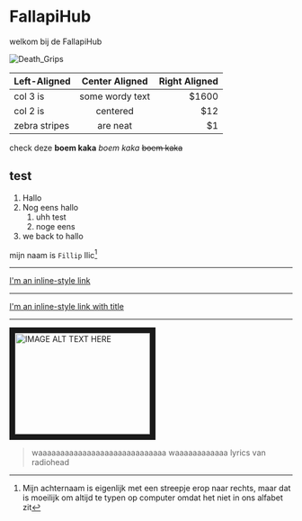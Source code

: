 # FallapiHub
welkom bij de FallapiHub


![Death_Grips](https://github.com/FallapiHub/fallapihub.github.io/assets/158185370/1ed79688-0a34-417a-b655-95540b99e89b)

| Left-Aligned  | Center Aligned  | Right Aligned |
| :------------ |:---------------:| -----:|
| col 3 is      | some wordy text | $1600 |
| col 2 is      | centered        |   $12 |
| zebra stripes | are neat        |    $1 |

check deze **boem kaka**
*boem kaka*
~~boem kaka~~ 


## test
1. Hallo
2. Nog eens hallo
   1. uhh test
   2. noge eens
4. we back to hallo


mijn naam is ```Fillip``` Ilic[^1] 

---

[I'm an inline-style link](https://www.google.com)

___

[I'm an inline-style link with title](https://www.google.com "Google's Homepage")

***

<a href="http://www.youtube.com/watch?feature=player_embedded&v=YOUTUBE_VIDEO_ID_HERE
" target="_blank"><img src="http://img.youtube.com/vi/YOUTUBE_VIDEO_ID_HERE/0.jpg" 
alt="IMAGE ALT TEXT HERE" width="240" height="180" border="10" /></a>

[^1]:  Mijn achternaam is eigenlijk met een streepje erop naar rechts, maar dat is moeilijk om altijd te typen op computer omdat het niet in ons alfabet zit


>waaaaaaaaaaaaaaaaaaaaaaaaaaaaa waaaaaaaaaaaa
lyrics van radiohead


